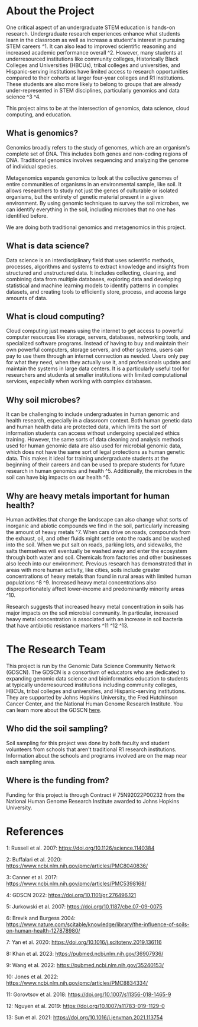 # About the Project

One critical aspect of an undergraduate STEM education is hands-on research. Undergraduate research experiences enhance what students learn in the classroom as well as increase a student's interest in pursuing STEM careers ^1. It can also lead to improved scientific reasoning and increased academic performance overall ^2. However, many students at underresourced institutions like community colleges, Historically Black Colleges and Universities (HBCUs), tribal colleges and universities, and Hispanic-serving institutions have limited access to research opportunities compared to their cohorts at larger four-year colleges and R1 institutions. These students are also more likely to belong to groups that are already under-represented in STEM disciplines, particularly genomics and data science ^3 ^4. 

This project aims to be at the intersection of genomics, data science, cloud computing, and education.

## What is genomics?

Genomics broadly refers to the study of genomes, which are an organism's complete set of DNA. This includes both genes and non-coding regions of DNA. Traditional genomics involves sequencing and analyzing the genome of individual species.

Metagenomics expands genomics to look at the collective genomes of entire communities of organisms in an environmental sample, like soil. It allows researchers to study not just the genes of culturable or isolated organisms, but the entirety of genetic material present in a given environment. By using genomic techniques to survey the soil microbes, we can identify everything in the soil, including microbes that no one has identified before.

We are doing both traditional genomics and metagenomics in this project.

## What is data science?

Data science is an interdisciplinary field that uses scientific methods, processes, algorithms and systems to extract knowledge and insights from structured and unstructured data. It includes collecting, cleaning, and combining data from multiple databases, exploring data and developing statistical and machine learning models to identify patterns in complex datasets, and creating tools to efficiently store, process, and access large amounts of data.

## What is cloud computing?

Cloud computing just means using the internet to get access to powerful computer resources like storage, servers, databases, networking tools, and specialized software programs. Instead of having to buy and maintain their own powerful computers, storage servers, and other systems, users can pay to use them through an internet connection as needed. Users only pay for what they need, when they actually use it, and professionals update and maintain the systems in large data centers. It is a particularly useful tool for researchers and students at smaller institutions with limited computational services, especially when working with complex databases.

## Why soil microbes?

It can be challenging to include undergraduates in human genomic and health research, especially in a classroom context. Both human genetic data and human health data are protected data, which limits the sort of information students can access without undergoing specialized ethics training. However, the same sorts of data cleaning and analysis methods used for human genomic data are also used for microbial genomic data, which does not have the same sort of legal protections as human genetic data. This makes it ideal for training undergraduate students at the beginning of their careers and can be used to prepare students for future research in human genomics and health ^5. Additionally, the microbes in the soil can have big impacts on our health ^6.

## Why are heavy metals important for human health?

Human activities that change the landscape can also change what sorts of inorganic and abiotic compounds we find in the soil, particularly increasing the amount of heavy metals ^7. When cars drive on roads, compounds from the exhaust, oil, and other fluids might settle onto the roads and be washed into the soil. When we put salt on roads, parking lots, and sidewalks, the salts themselves will eventually be washed away and enter the ecosystem through both water and soil. Chemicals from factories and other businesses also leech into our environment. Previous research has demonstrated that in areas with more human activity, like cities, soils include greater concentrations of heavy metals than found in rural areas with limited human populations ^8 ^9. Increased heavy metal concentrations also disproportionately affect lower-income and predominantly minority areas ^10.

Research suggests that increased heavy metal concentration in soils has major impacts on the soil microbial community. In particular, increased heavy metal concentration is associated with an increase in soil bacteria that have antibiotic resistance markers ^11 ^12 ^13.

# The Research Team

This project is run by the Genomic Data Science Community Network (GDSCN). The GDSCN is a consortium of educators who are dedicated to expanding genomic data science and bioinformatics education to students at typically underresourced institutions including community colleges, HBCUs, tribal colleges and universities, and Hispanic-serving institutions. They are supported by Johns Hopkins University, the Fred Hutchinson Cancer Center, and the National Human Genome Research Institute. You can learn more about the GDSCN [here](https://www.gdscn.org/home).

## Who did the soil sampling?

Soil sampling for this project was done by both faculty and student volunteers from schools that aren't traditional R1 research institutions. Information about the schools and programs involved are on the map near each sampling area.

## Where is the funding from? 

Funding for this project is through Contract # 75N92022P00232 from the National Human Genome Research Institute awarded to Johns Hopkins University.

# References

1: Russell et al. 2007: https://doi.org/10.1126/science.1140384

2: Buffalari et al. 2020: https://www.ncbi.nlm.nih.gov/pmc/articles/PMC8040836/

3: Canner et al. 2017: https://www.ncbi.nlm.nih.gov/pmc/articles/PMC5398168/

4: GDSCN 2022: https://doi.org/10.1101/gr.276496.121

5: Jurkowski et al. 2007: https://doi.org/10.1187/cbe.07-09-0075

6: Brevik and Burgess 2004: https://www.nature.com/scitable/knowledge/library/the-influence-of-soils-on-human-health-127878980/

7: Yan et al. 2020: https://doi.org/10.1016/j.scitotenv.2019.136116

8: Khan et al. 2023: https://pubmed.ncbi.nlm.nih.gov/36907936/

9: Wang et al. 2022: https://pubmed.ncbi.nlm.nih.gov/35240153/

10: Jones et al. 2022: https://www.ncbi.nlm.nih.gov/pmc/articles/PMC8834334/

11: Gorovtsov et al. 2018: https://doi.org/10.1007/s11356-018-1465-9

12: Nguyen et al. 2019: https://doi.org/10.1007/s11783-019-1129-0

13: Sun et al. 2021: https://doi.org/10.1016/j.jenvman.2021.113754

